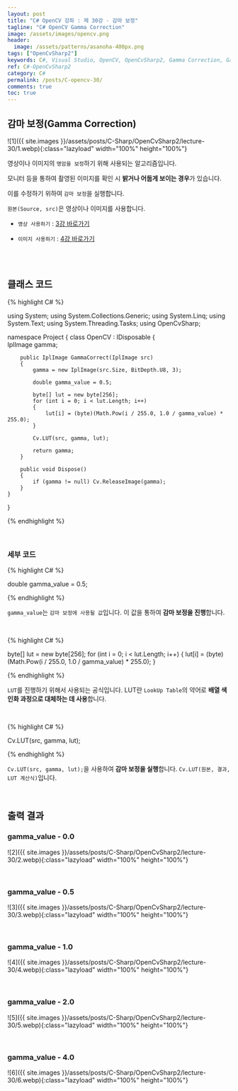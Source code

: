 ```yaml
---
layout: post
title: "C# OpenCV 강좌 : 제 30강 - 감마 보정"
tagline: "C# OpenCV Gamma Correction"
image: /assets/images/opencv.png
header:
  image: /assets/patterns/asanoha-400px.png
tags: ["OpenCvSharp2"]
keywords: C#, Visual Studio, OpenCV, OpenCvSharp2, Gamma Correction, Gamma
ref: C#-OpenCvSharp2
category: C#
permalink: /posts/C-opencv-30/
comments: true
toc: true
---
```


## 감마 보정(Gamma Correction)

![1]({{ site.images }}/assets/posts/C-Sharp/OpenCvSharp2/lecture-30/1.webp){:class="lazyload" width="100%" height="100%"}

영상이나 이미지의 `명암을 보정`하기 위해 사용되는 알고리즘입니다.

모니터 등을 통하여 촬영된 이미지를 확인 시 **밝거나 어둡게 보이는 경우**가 있습니다.

이를 수정하기 위하여 `감마 보정`을 실행합니다.

`원본(Source, src)`은 영상이나 이미지를 사용합니다.

- `영상 사용하기` : [3강 바로가기][3강]

- `이미지 사용하기` : [4강 바로가기][4강]

<br>
<br>

## 클래스 코드


{% highlight C# %}

using System;
using System.Collections.Generic;
using System.Linq;
using System.Text;
using System.Threading.Tasks;
using OpenCvSharp;

namespace Project
{
    class OpenCV : IDisposable
    {  
        IplImage gamma;
         
        public IplImage GammaCorrect(IplImage src)
        {
            gamma = new IplImage(src.Size, BitDepth.U8, 3);
            
            double gamma_value = 0.5;

            byte[] lut = new byte[256];
            for (int i = 0; i < lut.Length; i++)
            {
                lut[i] = (byte)(Math.Pow(i / 255.0, 1.0 / gamma_value) * 255.0);
            }

            Cv.LUT(src, gamma, lut);

            return gamma;
        }
                   
        public void Dispose()
        {
            if (gamma != null) Cv.ReleaseImage(gamma);
        }
    }
}

{% endhighlight %}

<br>

### 세부 코드


{% highlight C# %}

double gamma_value = 0.5;

{% endhighlight %}

`gamma_value`는 `감마 보정에 사용될 값`입니다. 이 값을 통하여 **감마 보정을 진행**합니다.

<br>

{% highlight C# %}

byte[] lut = new byte[256];
for (int i = 0; i < lut.Length; i++)
{
    lut[i] = (byte)(Math.Pow(i / 255.0, 1.0 / gamma_value) * 255.0);
}

{% endhighlight %}

`LUT`를 진행하기 위해서 사용되는 공식입니다. LUT란 `LookUp Table`의 약어로 **배열 색인화 과정으로 대체하는 데 사용**합니다.

<br>

{% highlight C# %}

Cv.LUT(src, gamma, lut);

{% endhighlight %}

`Cv.LUT(src, gamma, lut);`을 사용하여 **감마 보정을 실행**합니다. `Cv.LUT(원본, 결과, LUT 계산식)`입니다.

<br>

## 출력 결과


### gamma_value - 0.0
![2]({{ site.images }}/assets/posts/C-Sharp/OpenCvSharp2/lecture-30/2.webp){:class="lazyload" width="100%" height="100%"}

<br>

### gamma_value - 0.5
![3]({{ site.images }}/assets/posts/C-Sharp/OpenCvSharp2/lecture-30/3.webp){:class="lazyload" width="100%" height="100%"}

<br>

### gamma_value - 1.0
![4]({{ site.images }}/assets/posts/C-Sharp/OpenCvSharp2/lecture-30/4.webp){:class="lazyload" width="100%" height="100%"}

<br>

### gamma_value - 2.0
![5]({{ site.images }}/assets/posts/C-Sharp/OpenCvSharp2/lecture-30/5.webp){:class="lazyload" width="100%" height="100%"}

<br>

### gamma_value - 4.0
![6]({{ site.images }}/assets/posts/C-Sharp/OpenCvSharp2/lecture-30/6.webp){:class="lazyload" width="100%" height="100%"}

[3강]: https://076923.github.io/posts/C-opencv-3/
[4강]: https://076923.github.io/posts/C-opencv-4/

